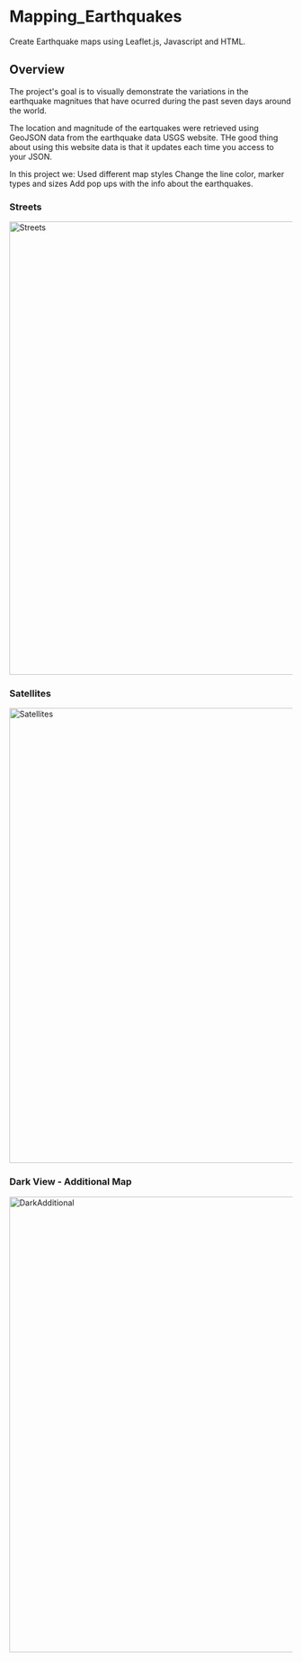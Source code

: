 # Mapping_Earthquakes
Create Earthquake maps using Leaflet.js, Javascript and HTML.

## Overview

The project's goal is to visually demonstrate the variations in the earthquake magnitues that have ocurred during the past seven days around the world. 

The location and magnitude of the eartquakes were retrieved using GeoJSON data from the earthquake data USGS website. THe good thing about using this website data is that it updates each time you access to your JSON.

In this project we:
Used different map styles
Change the line color, marker types and sizes
Add pop ups with the info about the earthquakes.

### Streets
<img width="807" alt="Streets" src="https://user-images.githubusercontent.com/108194577/192172090-b99e1edd-7092-49e5-a333-83d027659bdc.PNG">

### Satellites
<img width="810" alt="Satellites" src="https://user-images.githubusercontent.com/108194577/192172107-72be4ca6-a2fd-4183-ab95-5374435de46e.PNG">

### Dark View - Additional Map
<img width="811" alt="DarkAdditional" src="https://user-images.githubusercontent.com/108194577/192172116-627fd36d-f882-4cb4-b743-0d3f53f8a07f.PNG">

